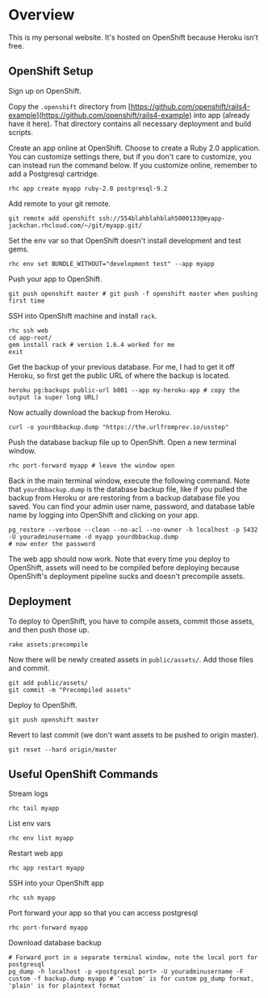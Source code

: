 Overview
========

This is my personal website. It's hosted on OpenShift because Heroku isn't free.

OpenShift Setup
---------------

Sign up on OpenShift.

Copy the `.openshift` directory from [https://github.com/openshift/rails4-example](https://github.com/openshift/rails4-example) into app (already have it here). That directory contains all necessary deployment and build scripts.

Create an app online at OpenShift. Choose to create a Ruby 2.0 application. You can customize settings there, but if you don't care to customize, you can instead run the command below. If you customize online, remember to add a Postgresql cartridge.

    rhc app create myapp ruby-2.0 postgresql-9.2

Add remote to your git remote.

    git remote add openshift ssh://554blahblahblah5000133@myapp-jackchan.rhcloud.com/~/git/myapp.git/

Set the env var so that OpenShift doesn't install development and test gems.

    rhc env set BUNDLE_WITHOUT="development test" --app myapp

Push your app to OpenShift.

    git push openshift master # git push -f openshift master when pushing first time

SSH into OpenShift machine and install `rack`.

    rhc ssh web
    cd app-root/
    gem install rack # version 1.6.4 worked for me
    exit

Get the backup of your previous database. For me, I had to get it off Heroku, so first get the public URL of where the backup is located.

    heroku pg:backups public-url b001 --app my-heroku-app # copy the output (a super long URL)

Now actually download the backup from Heroku.

    curl -o yourdbbackup.dump "https://the.urlfromprev.io/usstep"

Push the database backup file up to OpenShift. Open a new terminal window.

    rhc port-forward myapp # leave the window open

Back in the main terminal window, execute the following command. Note that `yourdbbackup.dump` is the database backup file, like if you pulled the backup from Heroku or are restoring from a backup database file you saved. You can find your admin user name, password, and database table name by logging into OpenShift and clicking on your app.

    pg_restore --verbose --clean --no-acl --no-owner -h localhost -p 5432 -U youradminusername -d myapp yourdbbackup.dump
    # now enter the password

The web app should now work. Note that every time you deploy to OpenShift, assets will need to be compiled before deploying because OpenShift's deployment pipeline sucks and doesn't precompile assets.

Deployment
----------

To deploy to OpenShift, you have to compile assets, commit those assets, and then push those up.

    rake assets:precompile

Now there will be newly created assets in `public/assets/`. Add those files and commit.

    git add public/assets/
    git commit -m "Precompiled assets"

Deploy to OpenShift.

    git push openshift master

Revert to last commit (we don't want assets to be pushed to origin master).

    git reset --hard origin/master

Useful OpenShift Commands
-------------------------

Stream logs

    rhc tail myapp

List env vars

    rhc env list myapp

Restart web app

    rhc app restart myapp

SSH into your OpenShift app

    rhc ssh myapp

Port forward your app so that you can access postgresql

    rhc port-forward myapp

Download database backup

    # Forward port in a separate terminal window, note the local port for postgresql
    pg_dump -h localhost -p <postgresql port> -U youradminusername -F custom -f backup.dump myapp # 'custom' is for custom pg_dump format, 'plain' is for plaintext format